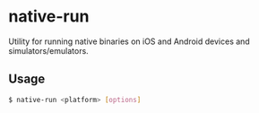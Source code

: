 # native-run

Utility for running native binaries on iOS and Android devices and simulators/emulators.

## Usage

```bash
$ native-run <platform> [options]
```
